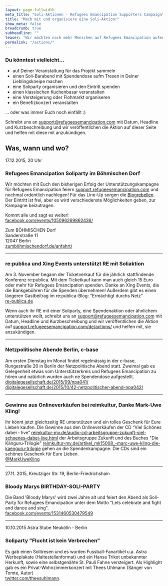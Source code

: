 ```yaml
---
layout: page-fullwidth
meta_title: "Soli-Aktionen - Refugees Emancipation Supporters Campaign"
title: "Mach mit und organisiere eine Soli-Aktion!"
show_meta: false
breadcrumb: true
subheadline: ""
teaser: "Wir möchten noch mehr Menschen auf Refugees Emancipation aufmerksam machen und mit Soliaktionen weitere Spenden sammeln. "
permalink: "/actions/"
---
```


### Du könntest vielleicht...
- auf Deiner Veranstaltung für das Projekt sammeln
- einen Soli-Barabend mit Spendendose aufm Tresen in Deiner Lieblingskneipe machen
- eine Soliparty organisieren und den Eintritt spenden
- einen klassischen Kuchenbasar veranstalten
- eine Versteigerung oder Flohmarkt organiseren
- ein Benefizkonzert veranstalten

... oder was immer Euch noch einfällt :)

Schreibt uns an [support@refugeesemancipation.com](mailto:support@refugeesemancipation.com) mit Datum, Headline und Kurzbeschreibung und wir veröffentlichen die Aktion auf dieser Seite und helfen mit diese mit anzukündigen.

## Was, wann und wo?

<p class="subheadline subheader mt20">17.12.2015, 20 Uhr</p>
<h3 class="t0">Refugees Emancipation Soliparty im Böhmischen Dorf</h3>

Wir möchten mit Euch den bisherigen Erfolg der Unterstützungskampagne für Refugees Emancipation feiern [support.refugeesemancipation.com](http://support.refugeesemancipation.com/) und nochmal ordentlich nachlegen! Für das Line-Up sorgen die [Blogrebellen](http://www.blogrebellen.de). Der Eintritt ist frei, aber es wird verschiedenste Möglichkeiten geben, zur Kampagne beizutragen.

Kommt alle und sagt es weiter!<br>
[facebook.com/events/105096269862436/](https://www.facebook.com/events/105096269862436/)

Zum BÖHMISCHEN Dorf<br>
Sanderstraße 11<br>
12047 Berlin<br>
[zumböhmischendorf.de/anfahrt/](http://www.zumböhmischendorf.de/anfahrt/)

---

### re:publica und Xing Events unterstützt RE mit Soliaktion

Am 3. November begann der Ticketverkauf für die jährlich stattfindende Konferenz re:publica. Mit dem Ticketkauf kann man auch gleich 15 Euro oder mehr für Refugees Emancipation spenden. Danke an Xing Events, die die Bankgebühren für die Spenden übernehmen! Außerdem gibt es einen längeren Gastbeitrag im re:publica-Blog: "Ermächtigt durchs Netz"<br>
[re-publica.de](https://re-publica.de/16/guestcontribution/ermaechtigt-durchs-netz)

Wenn auch ihr RE mit einer Soliparty, eine Spendenaktion oder ähnlichem unterstützen wollt, schreibt uns an [support@refugeesemancipation.com](mailto:support@refugeesemancipation.com) mit Datum, Headline und Kurzbeschreibung und wir veröffentlichen die Aktion auf [support.refugeesemancipation.com/de/actions/](http://support.refugeesemancipation.com/de/actions/) und helfen mit, sie anzukündigen.

---

### Netzpolitische Abende Berlin, c-base

Am ersten Dienstag im Monat findet regelmässig in der c-base, Rungestraße 20 in Berlin der Netzpolitische Abend statt. Zweimal gab es Gelegenheit etwas vom Unterstützerkreis und Refugees Emancipation zu hören und natürlich wurden auch ne Spendendose aufgestellt.<br>
[digitalegesellschaft.de/2015/09/npa041/](https://digitalegesellschaft.de/2015/09/npa041/)<br>
[digitalegesellschaft.de/2015/10/42-netzpolitischer-abend-npa042/](https://digitalegesellschaft.de/2015/10/42-netzpolitischer-abend-npa042/)

---

### Gewinne aus Onlineverkäufen bei reimkultur, Danke Mark-Uwe Kling!
Ihr könnt jetzt gleichzeitig RE unterstützen und ein tolles Geschenk für Eure Lieben kaufen. Die Gewinne aus den Onlineverkäufen der CD “Viel Schönes dabei - live” [reimkultur-mv.de/audio-cd-arbeitsgruppe-zukunft-viel-schoenes-dabei-live.html](https://www.reimkultur-mv.de/artikel_mk15005_audio-cd-arbeitsgruppe-zukunft-viel-schoenes-dabei-live.html) der Arbeitsgruppe Zukunft und des Buches "Die Känguru-Trilogie" [reimkultur-mv.de/artikel_mk15008_-marc-uwe-kling-die-kaenguru-trilogie](https://www.reimkultur-mv.de/artikel_mk15008_-marc-uwe-kling-die-kaenguru-trilogie.html) gehen an die Spendenkampagne. Die CDs sind ein schönes Geschenk für Eure Lieben.<br>
[@MarkUweKling](https://twitter.com/search?src=typd&q=%23MarkUweKling)

---

<p class="subheadline subheader mt20">27.11. 2015, Kreutziger Str. 19, Berlin-Friedrichshain</p>
<h3 class="t0">Bloody Marys BIRTHDAY-SOLI-PARTY</h3>

Die Band 'Bloody Marys' wird zwei Jahre alt und feiert den Abend
als Soli-Party für Refugees Emancipation unter dem Motto
"Lets celebrate and fight and dance and sing".<br>
[facebook.com/events/1531460530479549](https://www.facebook.com/events/1531460530479549/)

---
<p class="subheadline subheader">10.10.2015 Astra Stube Neukölln - Berlin</p>

<h3 class="t0"> Soliparty "Flucht ist kein Verbrechen"</h3>

Es gab einen Solitresen und es wurden Fussball-Fanartikel u.a. Astra Werbeplakate (Haltestellenformat) und ein Hansa Trikot unbekannter Herkunft, sowie eine selbstgenähte St. Pauli Fahne versteigert. Als Highlight gab es ein Privat-Wohnzimmerkonzert mit Thees Uhlmann (Sänger von Tomte, Autor)<br> [twitter.com/theesuhlmann](https://twitter.com/theesuhlmann).
